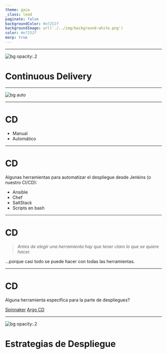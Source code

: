 ```yaml
---
theme: gaia
_class: lead
paginate: false
backgroundColor: #e7252f
backgroundImage: url('./../img/background-white.png')
color: #e7252f
marp: true
---
```

<!-- _backgroundImage: url('./../img/background-red.png') -->
<!-- _color: white -->
---
![bg opacity:.2](https://miro.medium.com/max/1313/1*ifzvyLF6P-LhCmRE3zs8jQ@2x.gif)
# Continuous Delivery

---
![bg auto](https://miro.medium.com/max/1958/1*WYJ6NyAGPeOgtY85607wkg.png)

---
# CD

- Manual
- Automático

---
# CD

Algunas herramientas para automatizar el despliegue desde Jenkins (o nuestro CI/CD):
- Ansible
- Chef
- SaltStack
- Scripts en bash

---
# CD

> _Antes de elegir una herramienta hay que tener claro lo que se quiere hacer._

...porque casi todo se puede hacer con todas las herramientas.

---
# CD

Alguna herramienta específica para la parte de despliegues?

[Spinnaker](https://spinnaker.io/docs/concepts/)
[Argo CD](https://argo-cd.readthedocs.io/en/stable/)

---
![bg opacity:.2](https://thumbs.gfycat.com/RichFrayedInexpectatumpleco-size_restricted.gif)
# Estrategias de Despliegue
